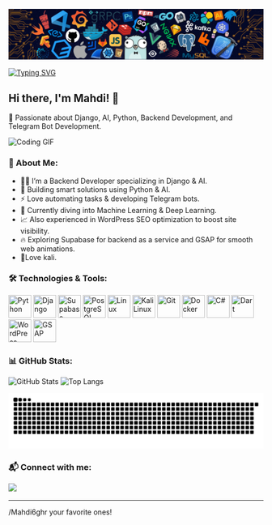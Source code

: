 <!--   my-header-img -->
![](header_.png)

<!--   my-ticker -->    
[![Typing SVG](https://readme-typing-svg.demolab.com?color=%2336BCF7&center=true&vCenter=true&width=600&lines=Hi+there+👋,+I+am+Mahdi;+Welcome+to+My+Profile!;Over+2+years+of+programming+experience;Always+learning+new+things;Agentic+AI+enthusiast)](https://git.io/typing-svg)


## Hi there, I'm Mahdi! 👋

🚀 Passionate about Django, AI, Python, Backend Development, and Telegram Bot Development.

![Coding GIF](https://media.giphy.com/media/qgQUggAC3Pfv687qPC/giphy.gif)

### 📌 About Me:
- 👨‍💻 I’m a Backend Developer specializing in Django & AI.
- 🤖 Building smart solutions using Python & AI.
- ⚡ Love automating tasks & developing Telegram bots.
- 🧠 Currently diving into Machine Learning & Deep Learning.
- 📈 Also experienced in WordPress SEO optimization to boost site visibility.
- 🔥 Exploring Supabase for backend as a service and GSAP for smooth web animations.
- 🐉Love kali.


### 🛠️ Technologies & Tools:
<div>
  <img src="https://cdn.jsdelivr.net/gh/devicons/devicon/icons/python/python-original.svg" title="Python" width="45" height="45"/>
  <img src="https://cdn.jsdelivr.net/gh/devicons/devicon/icons/django/django-plain.svg" title="Django" width="45" height="45"/>
    <img src="https://www.vectorlogo.zone/logos/supabase/supabase-icon.svg" title="Supabase" width="45" height="45"/>
  <img src="https://cdn.jsdelivr.net/gh/devicons/devicon/icons/postgresql/postgresql-original.svg" title="PostgreSQL" width="45" height="45"/>
  <img src="https://cdn.jsdelivr.net/gh/devicons/devicon/icons/linux/linux-original.svg" title="Linux" width="45" height="45"/>
  <img src="https://upload.wikimedia.org/wikipedia/commons/2/2b/Kali-dragon-icon.svg" title="Kali Linux" width="45" height="45"/>
  <img src="https://cdn.jsdelivr.net/gh/devicons/devicon/icons/git/git-original.svg" title="Git" width="45" height="45"/>
  <img src="https://cdn.jsdelivr.net/gh/devicons/devicon/icons/docker/docker-original.svg" title="Docker" width="45" height="45"/>
  <img src="https://cdn.jsdelivr.net/gh/devicons/devicon/icons/csharp/csharp-original.svg" title="C#" width="45" height="45"/>
  <img src="https://cdn.jsdelivr.net/gh/devicons/devicon/icons/dart/dart-original.svg" title="Dart" width="45" height="45"/>
  <img src="https://cdn.jsdelivr.net/gh/devicons/devicon/icons/wordpress/wordpress-plain.svg" title="WordPress SEO" width="45" height="45"/>
  <img src="https://raw.githubusercontent.com/gilbarbara/logos/master/logos/gsap.svg" title="GSAP" width="45" height="45"/>
</div>

### 📊 GitHub Stats:
![GitHub Stats](https://github-readme-stats.vercel.app/api?username=Mahdi6gh&show_icons=true&theme=radical)
![Top Langs](https://github-readme-stats.vercel.app/api/top-langs/?username=Mahdi6gh&layout=compact&theme=radical)

![snake gif](https://github.com/Mahdi6gh/Mahdi6gh/blob/output/github-snake-dark.svg)

### 📬 Connect with me:
<a href="https://www.instagram.com/its.mahd1_">
  <img height="40" src="https://user-images.githubusercontent.com/46517096/166974368-9798f39f-1f46-499c-b14e-81f0a3f83a06.png"/>
</a>

---  
/Mahdi6ghr your favorite ones!
